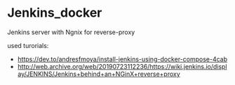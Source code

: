 # Jenkins_docker
Jenkins server with Ngnix for reverse-proxy 

used turorials:
- https://dev.to/andresfmoya/install-jenkins-using-docker-compose-4cab
- http://web.archive.org/web/20190723112236/https://wiki.jenkins.io/display/JENKINS/Jenkins+behind+an+NGinX+reverse+proxy
